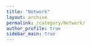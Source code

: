 ```yaml
---
title: "Network"
layout: archive
permalink: /category/Network/
author_profile: true
sidebar_main: true
---
```

